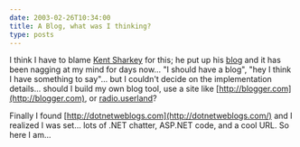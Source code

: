 ```yaml
---
date: 2003-02-26T10:34:00
title: A Blog, what was I thinking?
type: posts
---
```

I think I have to blame [Kent Sharkey](http://www.googlism.com/?ism=Kent+Sharkey+&type=1) for this; he put up his [blog](http://www.f1group.com/ksharkey/blog.aspx) and it has been nagging at my mind for days now... "I should have a blog", "hey I think I have something to say"... but I couldn't decide on the implementation details... should I build my own blog tool, use a site like [http://blogger.com](http://blogger.com), or [radio.userland](http://radio.userland.com/)?

Finally I found [http://dotnetweblogs.com](http://dotnetweblogs.com/) and I realized I was set... lots of .NET chatter, ASP.NET code, and a cool URL. So here I am...
